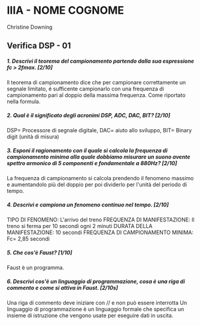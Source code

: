 # IIIA - NOME COGNOME
Christine Downing
## Verifica DSP - 01

##### 1. Descrivi il teorema del campionamento partendo dalla sua espressione _fc > 2fmax_. [2/10]
Il teorema di campionamento dice che per campionare correttamente un segnale limitato, é sufficente campionarlo con una frequenza di campionamento pari al doppio della massima frequenza. Come riportato nella formula.

##### 2. Qual è il significato degli acronimi _DSP_, _ADC_, _DAC_, _BIT_? [2/10]
DSP= Processore di segnale digitale, DAC= aiuto allo sviluppo, BIT= Binary digit (unità di misura)


##### 3. Esponi il ragionamento con il quale si calcola la frequenza di campionamento minima alla quale dobbiamo misurare un suono avente spettro armonico di 5 componenti e fondamentale a _880Hz_? [2/10]
La frequenza di campionamento si calcola prendendo il fenomeno massimo e aumentandolo più del doppio per poi dividerlo per l'unità del periodo di tempo. 

##### 4. Descrivi e campiona un fenomeno continuo nel tempo. [2/10]

TIPO DI FENOMENO:
L'arrivo del treno
FREQUENZA DI MANIFESTAZIONE:
Il treno si ferma per 10 secondi ogni 2 minuti
DURATA DELLA MANIFESTAZIONE:
10 secondi
FREQUENZA DI CAMPIONAMENTO MINIMA:
Fc= 2,85 secondi
##### 5. Che cos'è _Faust_? [1/10]
Faust è un programma.

##### 6. Descrivi cos'è un linguaggio di programmazione, cosa è una riga di commento e come si attiva in _Faust_. [2/10s]

Una riga di commento deve iniziare con // e non può essere interrotta
Un linguaggio di programmazione  è un linguaggio formale che specifica un insieme di istruzione che vengono usate per eseguire dati in uscita.
